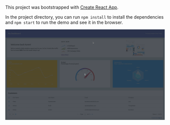 This project was bootstrapped with [Create React App](https://github.com/facebook/create-react-app).

In the project directory, you can run `npm install` to install the dependencies and `npm start` to run the demo and see it in the browser.

![](https://github.com/lasabahebwa/react-interactive-dashboards/blob/master/rid.gif)
